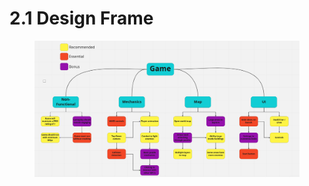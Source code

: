 # 2.1 Design Frame

<figure><img src="../.gitbook/assets/image (1).png" alt=""><figcaption></figcaption></figure>
